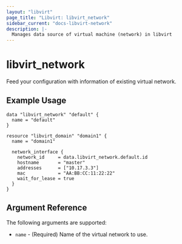 ```yaml
---
layout: "libvirt"
page_title: "Libvirt: libvirt_network"
sidebar_current: "docs-libvirt-network"
description: |-
  Manages data source of virtual machine (network) in libvirt
---
```


# libvirt\_network

Feed your configuration with information of existing virtual network.

## Example Usage

```hcl
data "libvirt_network" "default" {
  name = "default"
}
```

```hcl
resource "libvirt_domain" "domain1" {
  name = "domain1"

  network_interface {
    network_id     = data.libvirt_network.default.id
    hostname       = "master"
    addresses      = ["10.17.3.3"]
    mac            = "AA:BB:CC:11:22:22"
    wait_for_lease = true
  }
}
```

## Argument Reference

The following arguments are supported:

* `name` - (Required) Name of the virtual network to use.
